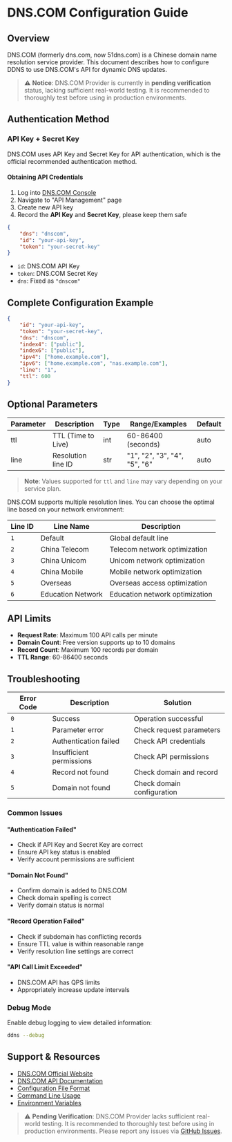 # DNS.COM Configuration Guide

## Overview

DNS.COM (formerly dns.com, now 51dns.com) is a Chinese domain name resolution service provider. This document describes how to configure DDNS to use DNS.COM's API for dynamic DNS updates.

> ⚠️ **Notice**: DNS.COM Provider is currently in **pending verification** status, lacking sufficient real-world testing. It is recommended to thoroughly test before using in production environments.

## Authentication Method

### API Key + Secret Key

DNS.COM uses API Key and Secret Key for API authentication, which is the official recommended authentication method.

#### Obtaining API Credentials

1. Log into [DNS.COM Console](https://www.51dns.com/)
2. Navigate to "API Management" page
3. Create new API key
4. Record the **API Key** and **Secret Key**, please keep them safe

```json
{
    "dns": "dnscom",
    "id": "your-api-key",
    "token": "your-secret-key"
}
```

- `id`: DNS.COM API Key
- `token`: DNS.COM Secret Key
- `dns`: Fixed as `"dnscom"`

## Complete Configuration Example

```json
{
    "id": "your-api-key",
    "token": "your-secret-key",
    "dns": "dnscom",
    "index4": ["public"],
    "index6": ["public"],
    "ipv4": ["home.example.com"],
    "ipv6": ["home.example.com", "nas.example.com"],
    "line": "1",
    "ttl": 600
}
```

## Optional Parameters

| Parameter | Description | Type | Range/Examples | Default |
|-----------|-------------|------|----------------|---------|
| ttl | TTL (Time to Live) | int | 60-86400 (seconds) | auto |
| line | Resolution line ID | str | "1", "2", "3", "4", "5", "6" | auto |

> **Note**: Values supported for `ttl` and `line` may vary depending on your service plan.

DNS.COM supports multiple resolution lines. You can choose the optimal line based on your network environment:

| Line ID | Line Name | Description |
|---------|-----------|-------------|
| `1` | Default | Global default line |
| `2` | China Telecom | Telecom network optimization |
| `3` | China Unicom | Unicom network optimization |
| `4` | China Mobile | Mobile network optimization |
| `5` | Overseas | Overseas access optimization |
| `6` | Education Network | Education network optimization |

## API Limits

- **Request Rate**: Maximum 100 API calls per minute
- **Domain Count**: Free version supports up to 10 domains
- **Record Count**: Maximum 100 records per domain
- **TTL Range**: 60-86400 seconds

## Troubleshooting

| Error Code | Description | Solution |
|------------|-------------|----------|
| `0` | Success | Operation successful |
| `1` | Parameter error | Check request parameters |
| `2` | Authentication failed | Check API credentials |
| `3` | Insufficient permissions | Check API permissions |
| `4` | Record not found | Check domain and record |
| `5` | Domain not found | Check domain configuration |

### Common Issues

#### "Authentication Failed"

- Check if API Key and Secret Key are correct
- Ensure API key status is enabled
- Verify account permissions are sufficient

#### "Domain Not Found"

- Confirm domain is added to DNS.COM
- Check domain spelling is correct
- Verify domain status is normal

#### "Record Operation Failed"

- Check if subdomain has conflicting records
- Ensure TTL value is within reasonable range
- Verify resolution line settings are correct

#### "API Call Limit Exceeded"

- DNS.COM API has QPS limits
- Appropriately increase update intervals

### Debug Mode

Enable debug logging to view detailed information:

```sh
ddns --debug
```

## Support & Resources

- [DNS.COM Official Website](https://www.51dns.com/)
- [DNS.COM API Documentation](https://www.51dns.com/document/api/index.html)
- [Configuration File Format](../json.en.md)
- [Command Line Usage](../cli.en.md)
- [Environment Variables](../env.en.md)

> ⚠️ **Pending Verification**: DNS.COM Provider lacks sufficient real-world testing. It is recommended to thoroughly test before using in production environments. Please report any issues via [GitHub Issues](https://github.com/NewFuture/DDNS/issues).

